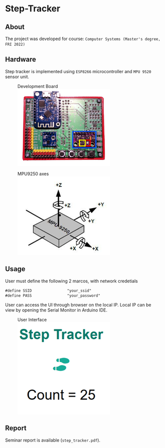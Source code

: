 # Step-Tracker 

## About

The project was developed for course: `Computer Systems (Master's degree, FRI 2022)`

## Hardware
Step tracker is implemented using `ESP8266` microcontroller and `MPU 9520` sensor unit. 

<figure>
<figcaption>Development Board</figcaption>
<img src="img/board.png" alt="my alt text" width="300"/>
</figure>

<figure>
<figcaption>MPU9250 axes</figcaption>
<img src="img/MPU9250_axes.jpg" alt="my alt text" width="300"/>
</figure>

## Usage
User must define the following 2 marcos, with network credetials

```
#define SSID                "your_ssid"
#define PASS                "your_password"
```

User can access the UI through browser on the local IP. 
Local IP can be view by opening the Serial Monitor in Arduino IDE.

<figure>
<figcaption>User Interface</figcaption>
<img src="img/html_client_demo.png" alt="my alt text" width="300"/>
</figure>

## Report 
Seminar report is available (`step_tracker.pdf`). 
